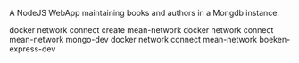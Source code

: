 A NodeJS WebApp maintaining books and authors in a Mongdb instance.

docker network connect create mean-network
docker network connect mean-network mongo-dev
docker network connect mean-network boeken-express-dev

